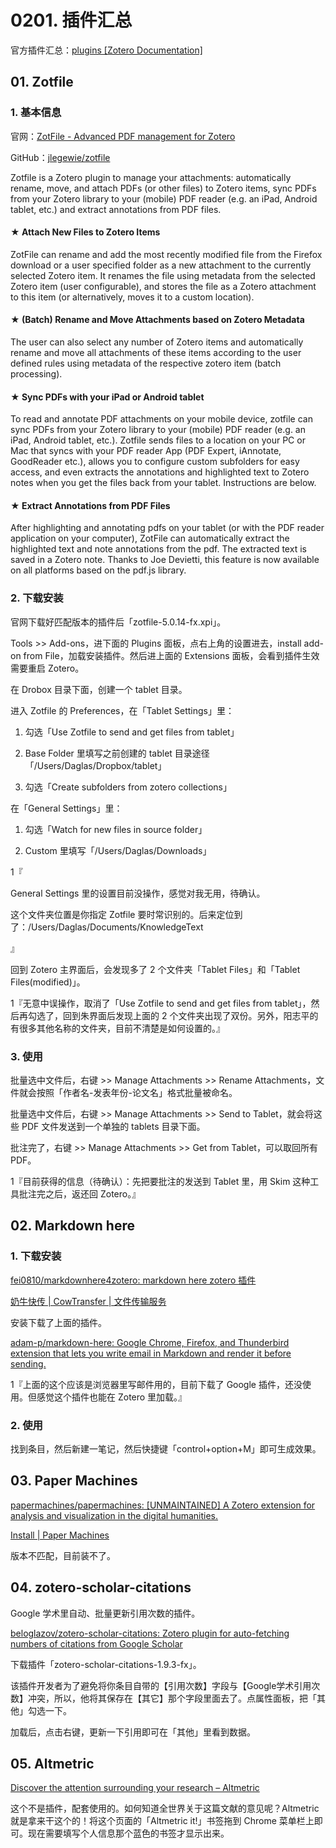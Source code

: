 # 0201. 插件汇总

官方插件汇总：[plugins [Zotero Documentation]](https://www.zotero.org/support/plugins)

## 01. Zotfile

### 1. 基本信息

官网：[ZotFile - Advanced PDF management for Zotero](http://zotfile.com/)

GitHub：[jlegewie/zotfile](https://github.com/jlegewie/zotfile)

Zotfile is a Zotero plugin to manage your attachments: automatically rename, move, and attach PDFs (or other files) to Zotero items, sync PDFs from your Zotero library to your (mobile) PDF reader (e.g. an iPad, Android tablet, etc.) and extract annotations from PDF files.

#### ★ Attach New Files to Zotero Items

ZotFile can rename and add the most recently modified file from the Firefox download or a user specified folder as a new attachment to the currently selected Zotero item. It renames the file using metadata from the selected Zotero item (user configurable), and stores the file as a Zotero attachment to this item (or alternatively, moves it to a custom location).

#### ★ (Batch) Rename and Move Attachments based on Zotero Metadata

The user can also select any number of Zotero items and automatically rename and move all attachments of these items according to the user defined rules using metadata of the respective zotero item (batch processing).

#### ★ Sync PDFs with your iPad or Android tablet

To read and annotate PDF attachments on your mobile device, zotfile can sync PDFs from your Zotero library to your (mobile) PDF reader (e.g. an iPad, Android tablet, etc.). Zotfile sends files to a location on your PC or Mac that syncs with your PDF reader App (PDF Expert, iAnnotate, GoodReader etc.), allows you to configure custom subfolders for easy access, and even extracts the annotations and highlighted text to Zotero notes when you get the files back from your tablet. Instructions are below.

#### ★ Extract Annotations from PDF Files

After highlighting and annotating pdfs on your tablet (or with the PDF reader application on your computer), ZotFile can automatically extract the highlighted text and note annotations from the pdf. The extracted text is saved in a Zotero note. Thanks to Joe Devietti, this feature is now available on all platforms based on the pdf.js library.

### 2. 下载安装

官网下载好匹配版本的插件后「zotfile-5.0.14-fx.xpi」。

Tools >> Add-ons，进下面的 Plugins 面板，点右上角的设置进去，install add-on from File，加载安装插件。然后进上面的 Extensions 面板，会看到插件生效需要重启 Zotero。

在 Drobox 目录下面，创建一个 tablet 目录。

进入 Zotfile 的 Preferences，在「Tablet Settings」里：

1. 勾选「Use Zotfile to send and get files from tablet」

2. Base Folder 里填写之前创建的 tablet 目录途径「/Users/Daglas/Dropbox/tablet」

3. 勾选「Create subfolders from zotero collections」

在「General Settings」里：

1. 勾选「Watch for new files in source folder」

2. Custom 里填写「/Users/Daglas/Downloads」

1『

General Settings 里的设置目前没操作，感觉对我无用，待确认。

这个文件夹位置是你指定 Zotfile 要时常识别的。后来定位到了：/Users/Daglas/Documents/KnowledgeText

』

回到 Zotero 主界面后，会发现多了 2 个文件夹「Tablet Files」和「Tablet Files(modified)」。

1『无意中误操作，取消了「Use Zotfile to send and get files from tablet」，然后再勾选了，回到朱界面后发现上面的 2 个文件夹出现了双份。另外，阳志平的有很多其他名称的文件夹，目前不清楚是如何设置的。』

### 3. 使用

批量选中文件后，右键 >> Manage Attachments >> Rename Attachments，文件就会按照「作者名-发表年份-论文名」格式批量被命名。

批量选中文件后，右键 >> Manage Attachments >> Send to Tablet，就会将这些 PDF 文件发送到一个单独的 tablets 目录下面。

批注完了，右键 >> Manage Attachments >> Get from Tablet，可以取回所有 PDF。

1『目前获得的信息（待确认）：先把要批注的发送到 Tablet 里，用 Skim 这种工具批注完之后，返还回 Zotero。』

## 02. Markdown here

### 1. 下载安装

[fei0810/markdownhere4zotero: markdown here zotero 插件](https://github.com/fei0810/markdownhere4zotero)

[奶牛快传 | CowTransfer | 文件传输服务](https://kaopubear.cowtransfer.com/s/3c191f9a3ebf42)

安装下载了上面的插件。

[adam-p/markdown-here: Google Chrome, Firefox, and Thunderbird extension that lets you write email in Markdown and render it before sending.](https://github.com/adam-p/markdown-here)

1『上面的这个应该是浏览器里写邮件用的，目前下载了 Google 插件，还没使用。但感觉这个插件也能在 Zotero 里加载。』

### 2. 使用

找到条目，然后新建一笔记，然后快捷键「control+option+M」即可生成效果。

## 03. Paper Machines

[papermachines/papermachines: [UNMAINTAINED] A Zotero extension for analysis and visualization in the digital humanities.](https://github.com/papermachines/papermachines)

[Install | Paper Machines](http://papermachines.org/install/)

版本不匹配，目前装不了。

## 04. zotero-scholar-citations

Google 学术里自动、批量更新引用次数的插件。

[beloglazov/zotero-scholar-citations: Zotero plugin for auto-fetching numbers of citations from Google Scholar](https://github.com/beloglazov/zotero-scholar-citations)

下载插件「zotero-scholar-citations-1.9.3-fx」。

该插件开发者为了避免将你条目自带的【引用次数】字段与【Google学术引用次数】冲突，所以，他将其保存在【其它】那个字段里面去了。点属性面板，把「其他」勾选一下。

加载后，点击右键，更新一下引用即可在「其他」里看到数据。

## 05. Altmetric

[Discover the attention surrounding your research – Altmetric](https://www.altmetric.com/)

这个不是插件，配套使用的。如何知道全世界关于这篇文献的意见呢？Altmetric 就是拿来干这个的！将这个页面的「Altmetric it!」书签拖到 Chrome 菜单栏上即可。现在需要填写个人信息那个蓝色的书签才显示出来。

